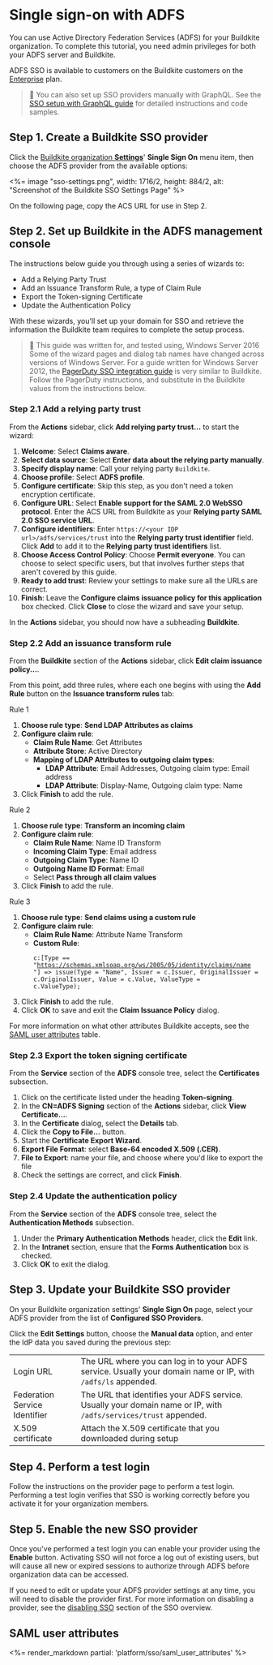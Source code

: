 # Single sign-on with ADFS

You can use Active Directory Federation Services (ADFS) for your Buildkite organization. To complete this tutorial, you need admin privileges for both your ADFS server and Buildkite.

ADFS SSO is available to customers on the Buildkite customers on the [Enterprise](https://buildkite.com/pricing) plan.

>📘 You can also set up SSO providers manually with GraphQL.
> See the <a href="/docs/platform/sso/sso-setup-with-graphql">SSO setup with GraphQL guide</a> for detailed instructions and code samples.

## Step 1. Create a Buildkite SSO provider

Click the [Buildkite organization **Settings**](https://buildkite.com/organizations/~/settings)' **Single Sign On** menu item, then choose the ADFS provider from the available options:

<%= image "sso-settings.png", width: 1716/2, height: 884/2, alt: "Screenshot of the Buildkite SSO Settings Page" %>

On the following page, copy the ACS URL for use in Step 2.

## Step 2. Set up Buildkite in the ADFS management console

The instructions below guide you through using a series of wizards to:

+ Add a Relying Party Trust
+ Add an Issuance Transform Rule, a type of Claim Rule
+ Export the Token-signing Certificate
+ Update the Authentication Policy

With these wizards, you'll set up your domain for SSO and retrieve the information the Buildkite team requires to complete the setup process.

>📘 This guide was written for, and tested using, Windows Server 2016
> Some of the wizard pages and dialog tab names have changed across versions of Windows Server.
> For a guide written for Windows Server 2012, the <a href="https://www.pagerduty.com/docs/guides/adfs-sso-guide/">PagerDuty SSO integration guide</a> is very similar to Buildkite. Follow the PagerDuty instructions, and substitute in the Buildkite values from the instructions below.

### Step 2.1 Add a relying party trust

From the **Actions** sidebar, click **Add relying party trust...** to start the wizard:

1. **Welcome**: Select **Claims aware**.
1. **Select data source**: Select **Enter data about the relying party manually**.
1. **Specify display name**: Call your relying party `Buildkite`.
1. **Choose profile**: Select **ADFS profile**.
1. **Configure certificate**: Skip this step, as you don't need a token encryption certificate.
1. **Configure URL**:
	Select **Enable support for the SAML 2.0 WebSSO protocol**.
	Enter the ACS URL from Buildkite as your **Relying party SAML 2.0 SSO service URL**.
1. **Configure identifiers**:
	Enter `https://<your IDP url>/adfs/services/trust` into the **Relying party trust identifier** field.
	Click **Add** to add it to the **Relying party trust identifiers** list.
1. **Choose Access Control Policy**:
	Choose **Permit everyone**.
	You can choose to select specific users, but that involves further steps that aren't covered by this guide.
1. **Ready to add trust**: Review your settings to make sure all the URLs are correct.
1. **Finish**:
	Leave the **Configure claims issuance policy for this application** box checked.
	Click **Close** to close the wizard and save your setup.

In the **Actions** sidebar, you should now have a subheading **Buildkite**.

### Step 2.2 Add an issuance transform rule

From the **Buildkite** section of the **Actions** sidebar, click **Edit claim issuance policy...**.

From this point, add three rules, where each one begins with using the **Add Rule** button on the **Issuance transform rules** tab:

Rule 1

1. **Choose rule type**: **Send LDAP Attributes as claims**
1. **Configure claim rule**:
    * **Claim Rule Name**: Get Attributes
    * **Attribute Store**: Active Directory
    * **Mapping of LDAP Attributes to outgoing claim types**:
        - **LDAP Attribute**: Email Addresses, Outgoing claim type: Email address
        - **LDAP Attribute**: Display-Name, Outgoing claim type: Name
1. Click **Finish** to add the rule.

Rule 2

1. **Choose rule type**: **Transform an incoming claim**
1. **Configure claim rule**:
    * **Claim Rule Name**: Name ID Transform
    * **Incoming Claim Type**: Email address
    * **Outgoing Claim Type**: Name ID
    * **Outgoing Name ID Format**: Email
    * Select **Pass through all claim values**
1. Click **Finish** to add the rule.

Rule 3

1. **Choose rule type**: **Send claims using a custom rule**
1. **Configure claim rule**:
    * **Claim Rule Name**: Attribute Name Transform
    * **Custom Rule**:
		  <pre><code>c:[Type == "https://schemas.xmlsoap.org/ws/2005/05/identity/claims/name "]
		  => issue(Type = "Name", Issuer = c.Issuer, OriginalIssuer = c.OriginalIssuer, Value = c.Value, ValueType = c.ValueType);</code></pre>
1. Click **Finish** to add the rule.
1. Click **OK** to save and exit the **Claim Issuance Policy** dialog.

For more information on what other attributes Buildkite accepts, see the [SAML user attributes](#saml-user-attributes) table.

### Step 2.3 Export the token signing certificate

From the **Service** section of the **ADFS** console tree, select the **Certificates** subsection.

1. Click on the certificate listed under the heading **Token-signing**.
1. In the **CN=ADFS Signing** section of the **Actions** sidebar, click **View Certificate...**.
1. In the **Certificate** dialog, select the **Details** tab.
1. Click the **Copy to File...** button.
1. Start the **Certificate Export Wizard**.
1. **Export File Format**: select **Base-64 encoded X.509 (.CER)**.
1. **File to Export**: name your file, and choose where you'd like to export the file
1. Check the settings are correct, and click **Finish**.

### Step 2.4 Update the authentication policy

From the **Service** section of the **ADFS** console tree, select the **Authentication Methods** subsection.

1. Under the **Primary Authentication Methods** header, click the **Edit** link.
1. In the **Intranet** section, ensure that the **Forms Authentication** box is checked.
1. Click **OK** to exit the dialog.

## Step 3. Update your Buildkite SSO provider

On your Buildkite organization settings' **Single Sign On** page, select your ADFS provider from the list of **Configured SSO Providers**.

Click the **Edit Settings** button, choose the **Manual data** option, and enter the IdP data you saved during the previous step:

<table>
    <tr>
        <td>Login URL</td>
        <td>
          The URL where you can log in to your ADFS service. Usually your domain name or IP, with <code>/adfs/ls</code> appended.
        </td>
    </tr>
    <tr>
        <td>Federation Service Identifier</td>
        <td>
            The URL that identifies your ADFS service. Usually your domain name or IP, with <code>/adfs/services/trust</code> appended.
        </td>
    </tr>
    <tr>
        <td>X.509 certificate</td>
        <td>
       	  Attach the X.509 certificate that you downloaded during setup
        </td>
    </tr>
</table>

## Step 4. Perform a test login

Follow the instructions on the provider page to perform a test login. Performing a test login verifies that SSO is working correctly before you activate it for your organization members.

## Step 5. Enable the new SSO provider

Once you've performed a test login you can enable your provider using the **Enable** button. Activating SSO will not force a log out of existing users, but will cause all new or expired sessions to authorize through ADFS before organization data can be accessed.

If you need to edit or update your ADFS provider settings at any time, you will need to disable the provider first. For more information on disabling a provider, see the [disabling SSO](/docs/platform/sso#disabling-and-removing-sso) section of the SSO overview.

## SAML user attributes

<%= render_markdown partial: 'platform/sso/saml_user_attributes' %>
